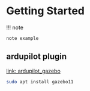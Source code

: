 # Getting Started

!!! note

    note example

## ardupilot plugin
[link: ardupilot_gazebo](https://github.com/khancyr/ardupilot_gazebo)

```bash
sudo apt install gazebo11
```